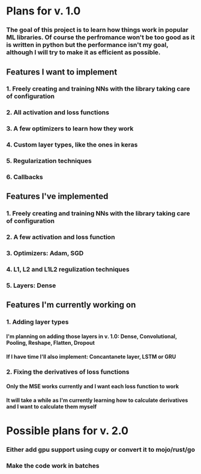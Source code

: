# Plans for v. 1.0

### The goal of this project is to learn how things work in popular ML libraries. Of course the perfromance won't be too good as it is written in python but the performance isn't my goal, although I will try to make it as efficient as possible.

## Features I want to implement

### 1. Freely creating and training NNs with the library taking care of configuration

### 2. All activation and loss functions

### 3. A few optimizers to learn how they work

### 4. Custom layer types, like the ones in keras

### 5. Regularization techniques

### 6. Callbacks

## Features I've implemented

### 1. Freely creating and training NNs with the library taking care of configuration

### 2. A few activation and loss function

### 3. Optimizers: Adam, SGD

### 4. L1, L2 and L1L2 regulization techniques

### 5. Layers: Dense

## Features I'm currently working on

### 1. Adding layer types

#### I'm planning on adding those layers in v. 1.0: Dense, Convolutional, Pooling, Reshape, Flatten, Dropout

#### If I have time I'll also implement: Concantanete layer, LSTM or GRU

### 2. Fixing the derivatives of loss functions

#### Only the MSE works currently and I want each loss function to work

#### It will take a while as I'm currently learning how to calculate derivatives and I want to calculate them myself

# Possible plans for v. 2.0

### Either add gpu support using cupy or convert it to mojo/rust/go

### Make the code work in batches
